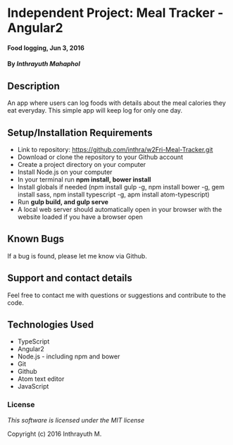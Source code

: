 # Independent Project: Meal Tracker - Angular2

#### Food logging, Jun 3, 2016

#### By _Inthrayuth Mahaphol_

## Description

An app where users can log foods with details about the meal calories they eat everyday. This simple app will keep log for only one day.

## Setup/Installation Requirements

* Link to repository: https://github.com/inthra/w2Fri-Meal-Tracker.git
* Download or clone the repository to your Github account
* Create a project directory on your computer
* Install Node.js on your computer
* In your terminal run **npm install, bower install**
* Install globals if needed (npm install gulp -g, npm install bower -g, gem install sass, npm install typescript -g, apm install atom-typescript)
* Run **gulp build, and gulp serve**
* A local web server should automatically open in your browser with the website loaded if you have a browser open

## Known Bugs

If a bug is found, please let me know via Github.

## Support and contact details

Feel free to contact me with questions or suggestions and contribute to the code.

## Technologies Used

* TypeScript
* Angular2
* Node.js - including npm and bower
* Git
* Github
* Atom text editor
* JavaScript

### License

_This software is licensed under the MIT license_

Copyright (c) 2016 Inthrayuth M.

